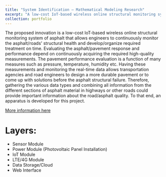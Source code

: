```yaml
---
title: "System Identification – Mathematical Modeling Research"
excerpt: "A low-cost IoT-based wireless online structural monitoring system of asphalt.<br/><img src='/images/sparse.jpg'>"
collection: portfolio
---
```


The proposed innovation is a low-cost IoT-based wireless online structural monitoring system of asphalt that allows engineers to continuously monitor the asphalt/roads' structural health and develop/organize required treatment on time. Evaluating the asphalt/pavement response and performance depend on continuously acquiring the required high-quality measurements. The pavement performance evaluation is a function of many measures such as pressure, temperature, humidity etc. Having these measurements and monitoring the real-time data allows transportation agencies and road engineers to design a more durable pavement or to come up with solutions before the asphalt structural failure. Therefore, gathering the various data types and combining all information from the different sections of asphalt material in highways or other roads could provide important information about the road/asphalt quality. To that end, an apparatus is developed for this project.

[More information here](https://ieeexplore.ieee.org/abstract/document/9694224)

Layers:
======
* Sensor Module
* Power Module (Photovoltaic Panel Installation)
* IoT Module
* LTE/4G Module
* Data Storage/Cloud
* Web Interface

